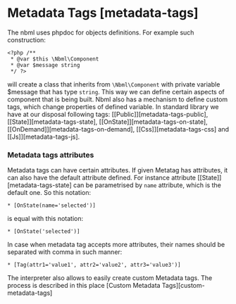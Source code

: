 # Metadata Tags [metadata-tags]

The nbml uses phpdoc for objects definitions. For example such construction:

	<?php /**
	 * @var $this \Nbml\Component
	 * @var $message string
	 */ ?>

will create a class that inherits from `\Nbml\Component` with private variable $message that has type `string`.
This way we can define certain aspects of component that is being built.
Nbml also has a mechanism to define custom tags, which change properties of defined variable.
In standard library we have at our disposal following tags: [\[Public\]][metadata-tags-public],
[\[State\]][metadata-tags-state], [\[OnState\]][metadata-tags-on-state],
[\[OnDemand\]][metadata-tags-on-demand], [\[Css\]][metadata-tags-css] and [\[Js\]][metadata-tags-js].

### Metadata tags attributes

Metadata tags can have certain attributes. If given Metatag has attributes, it can also have the default attribute defined. For instance attribute [\[State\]][metadata-tags-state] can 
be parametrised by `name` attribute, which is the default one. So this notation:

	* [OnState(name='selected')]

is equal with this notation:

	* [OnState('selected')]

In case when metadata tag accepts more attributes, their names should be separated with comma in such manner:

	* [Tag(attr1='value1', attr2='value2', attr3='value3')]

The interpreter also allows to easily create custom Metadata tags.
The process is described in this place [Custom Metadata Tags][custom-metadata-tags]
